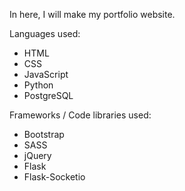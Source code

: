 In here, I will make my portfolio website.

Languages used:
- HTML
- CSS
- JavaScript
- Python
- PostgreSQL

Frameworks / Code libraries used:
- Bootstrap
- SASS
- jQuery
- Flask
- Flask-Socketio
